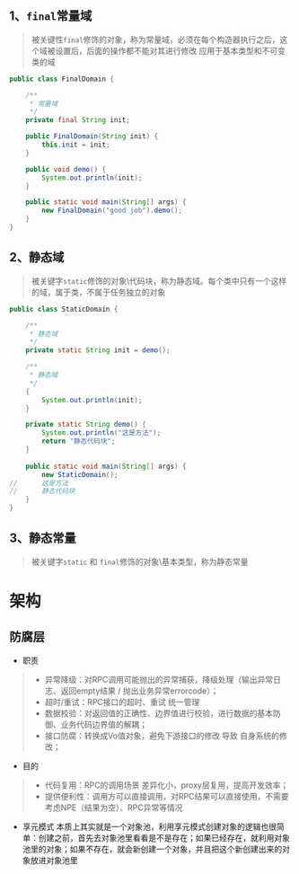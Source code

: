 ## 1、`final`常量域
> 被关键性`final`修饰的对象，称为常量域，必须在每个构造器执行之后，这个域被设置后，后面的操作都不能对其进行修改
> 应用于基本类型和不可变类的域
```java
public class FinalDomain {

    /**
     * 常量域
     */
    private final String init;

    public FinalDomain(String init) {
        this.init = init;
    }

    public void demo() {
        System.out.println(init);
    }

    public static void main(String[] args) {
        new FinalDomain("good job").demo();
    }
}
```

## 2、静态域
> 被关键字`static`修饰的对象\代码块，称为静态域。每个类中只有一个这样的域，属于类，不属于任务独立的对象
```java
public class StaticDomain {

    /**
     * 静态域
     */
    private static String init = demo();

    /**
     * 静态域
     */
    {
        System.out.println(init);
    }

    private static String demo() {
        System.out.println("这是方法");
        return "静态代码块";
    }
    
    public static void main(String[] args) {
        new StaticDomain();
//      这是方法 
//      静态代码块
    }
}
```
## 3、静态常量
> 被关键字`static` 和 `final`修饰的对象\基本类型，称为静态常量


# 架构
## 防腐层
- 职责
> -  异常降级：对RPC调用可能抛出的异常捕获，降级处理（输出异常日志、返回empty结果 / 抛出业务异常errorcode）；
> -  超时/重试：RPC接口的超时、重试 统一管理
> -  数据校验：对返回值的正确性、边界值进行校验，进行数据的基本防御、业务代码边界值的解耦；
> -  接口防腐：转换成Vo值对象，避免下游接口的修改 导致 自身系统的修改；  
- 目的
> -  代码复用：RPC的调用场景 差异化小，proxy层复用，提高开发效率；
> -  提供便利性：调用方可以直接调用，对RPC结果可以直接使用，不需要考虑NPE（结果为空）、RPC异常等情况



- 享元模式
本质上其实就是一个对象池，利用享元模式创建对象的逻辑也很简单：创建之前，首先去对象池里看看是不是存在；如果已经存在，就利用对象池里的对象；如果不存在，就会新创建一个对象，并且把这个新创建出来的对象放进对象池里